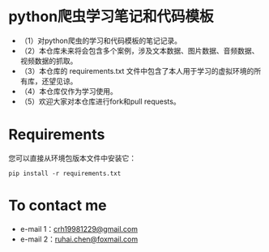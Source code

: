 # python爬虫学习笔记和代码模板

* （1）对python爬虫的学习和代码模板的笔记记录。
* （2）本仓库未来将会包含多个案例，涉及文本数据、图片数据、音频数据、视频数据的抓取。
* （3）本仓库的 requirements.txt 文件中包含了本人用于学习的虚拟环境的所有库，还望见谅。
* （4）本仓库仅作为学习使用。
* （5）欢迎大家对本仓库进行fork和pull requests。
# Requirements
您可以直接从环境包版本文件中安装它：
```
pip install -r requirements.txt
```

# To contact me
* e-mail 1：crh19981229@gmail.com
* e-mail 2：ruhai.chen@foxmail.com